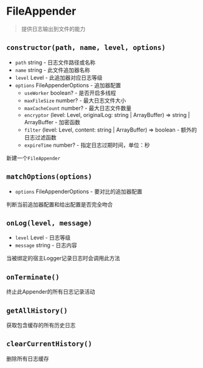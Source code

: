 # FileAppender

> 提供日志输出到文件的能力

## `constructor(path, name, level, options)`

- `path` string - 日志文件路径或名称
- `name` string - 此文件追加器名称
- `level` Level - 此追加器对应日志等级
- `options` FileAppenderOptions - 追加器配置
  - `useWorker` boolean? - 是否开启多线程
  - `maxFileSize` number? - 最大日志文件大小
  - `maxCacheCount` number? - 最大日志文件数量
  - `encryptor` (level: Level, originalLog: string | ArrayBuffer) => string | ArrayBuffer - 加密函数
  - `filter` (level: Level, content: string | ArrayBuffer) => boolean - 额外的日志过滤函数
  - `expireTime` number? - 指定日志过期时间，单位：秒

新建一个`FileAppender`

## `matchOptions(options)`

- `options` FileAppenderOptions - 要对比的追加器配置

判断当前追加器配置和给出配置是否完全吻合

## `onLog(level, message)`

- `level` Level - 日志等级
- `message` string - 日志内容

当被绑定的宿主Logger记录日志时会调用此方法

## `onTerminate()`

终止此Appender的所有日志记录活动

## `getAllHistory()`

获取包含缓存的所有历史日志

## `clearCurrentHistory()`

删除所有日志缓存